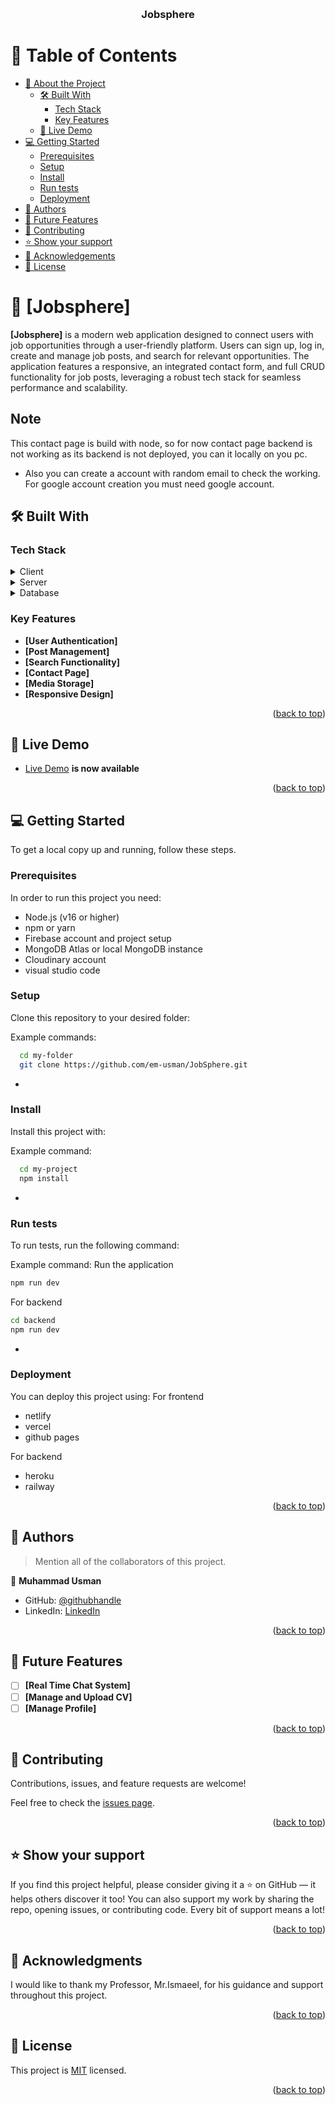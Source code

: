 <a name="readme-top"></a>

<div align="center">
  <!-- You are encouraged to replace this logo with your own! Otherwise you can also remove it. -->
  <!-- <img src="murple_logo.png" alt="logo" width="140"  height="auto" /> -->
  <br/>

  <h3><b>Jobsphere</b></h3>

</div>

<!-- TABLE OF CONTENTS -->

# 📗 Table of Contents

- [📖 About the Project](#about-project)
  - [🛠 Built With](#built-with)
    - [Tech Stack](#tech-stack)
    - [Key Features](#key-features)
  - [🚀 Live Demo](#live-demo)
- [💻 Getting Started](#getting-started)
  - [Prerequisites](#prerequisites)
  - [Setup](#setup)
  - [Install](#install)
  <!-- - [Usage](#usage) -->
  - [Run tests](#run-tests)
  - [Deployment](#deployment)
- [👥 Authors](#authors)
- [🔭 Future Features](#future-features)
- [🤝 Contributing](#contributing)
- [⭐️ Show your support](#support)
- [🙏 Acknowledgements](#acknowledgements)
- [📝 License](#license)

<!-- PROJECT DESCRIPTION -->

# 📖 [Jobsphere] <a name="about-project"></a>

**[Jobsphere]** is a modern web application designed to connect users with job opportunities through a user-friendly platform. Users can sign up, log in, create and manage job posts, and search for relevant opportunities. The application features a responsive, an integrated contact form, and full CRUD functionality for job posts, leveraging a robust tech stack for seamless performance and scalability.

## Note
This contact page is build with node, so for now contact page backend is not working as its backend is not deployed, you can it locally on you pc.
- Also you can create a account with random email to check the working. For google account creation you must need google account.

## 🛠 Built With <a name="built-with"></a>

### Tech Stack <a name="tech-stack"></a>

<details>
  <summary>Client</summary>
  <ul>
    <li><a href="https://reactjs.org/">React.js</a></li>
    <li><a href="https://html.com/html5/">HTML5</a></li>
    <li><a href="w3schools.com/css/">CSS3</a></li>
    <li><a href="https://nodejs.org/en">Node.js</a></li>
    <li><a href="https://code.visualstudio.com/Download">VsCode</a></li>
    <li><a href="https://git-scm.com/downlo">Git</a></li>
    <li><a href="https://github.com/">Github</a></li>
  </ul>
</details>

<details>
  <summary>Server</summary>
  <ul>
    <li><a href="https://expressjs.com/">Express.js</a></li>
  </ul>
</details>

<details>
<summary>Database</summary>
  <ul>
    <li><a href="https://firebase.google.com/studio">Firebase</a></li>
    <li><a href="https://www.mongodb.com/">MongoDB</a></li>

  </ul>
</details>

<!-- Features -->

### Key Features <a name="key-features"></a>

- **[User Authentication]**
- **[Post Management]**
- **[Search Functionality]**
- **[Contact Page]**
- **[Media Storage]**
- **[Responsive Design]**

<p align="right">(<a href="#readme-top">back to top</a>)</p>

<!-- LIVE DEMO -->

## 🚀 Live Demo <a name="live-demo"></a>

- [Live Demo](https://jobspheres-v1.netlify.app/home) **is now available**

<p align="right">(<a href="#readme-top">back to top</a>)</p>

<!-- GETTING STARTED -->

## 💻 Getting Started <a name="getting-started"></a>

To get a local copy up and running, follow these steps.

### Prerequisites

In order to run this project you need:

- Node.js (v16 or higher)
- npm or yarn
- Firebase account and project setup
- MongoDB Atlas or local MongoDB instance
- Cloudinary account
- visual studio code

### Setup

Clone this repository to your desired folder:

Example commands:

```sh
  cd my-folder
  git clone https://github.com/em-usman/JobSphere.git
```

-

### Install

Install this project with:

Example command:

```sh
  cd my-project
  npm install
```

-

<!-- ### Usage

To run the project, execute the following command: -->

<!--
Example command:

```sh
  rails server
```
--->

### Run tests

To run tests, run the following command:

Example command:
Run the application

```sh
npm run dev
```

For backend

```sh
cd backend
npm run dev
```

-

### Deployment

You can deploy this project using:
For frontend

- netlify
- vercel
- github pages

For backend

- heroku
- railway

<p align="right">(<a href="#readme-top">back to top</a>)</p>

<!-- AUTHORS -->

## 👥 Authors <a name="authors"></a>

> Mention all of the collaborators of this project.

👤 **Muhammad Usman**

- GitHub: [@githubhandle](https://github.com/em-usman)
- LinkedIn: [LinkedIn](https://www.linkedin.com/in/osman-tariq-8a7543266/)

<p align="right">(<a href="#readme-top">back to top</a>)</p>

<!-- FUTURE FEATURES -->

## 🔭 Future Features <a name="future-features"></a>

- [ ] **[Real Time Chat System]**
- [ ] **[Manage and Upload CV]**
- [ ] **[Manage Profile]**

<p align="right">(<a href="#readme-top">back to top</a>)</p>

<!-- CONTRIBUTING -->

## 🤝 Contributing <a name="contributing"></a>

Contributions, issues, and feature requests are welcome!

Feel free to check the [issues page](https://github.com/em-usman/JobSphere/issues).

<p align="right">(<a href="#readme-top">back to top</a>)</p>

<!-- SUPPORT -->

## ⭐️ Show your support <a name="support"></a>

If you find this project helpful, please consider giving it a ⭐ on GitHub — it helps others discover it too!
You can also support my work by sharing the repo, opening issues, or contributing code. Every bit of support means a lot!

<p align="right">(<a href="#readme-top">back to top</a>)</p>

<!-- ACKNOWLEDGEMENTS -->

## 🙏 Acknowledgments <a name="acknowledgements"></a>

I would like to thank my Professor, Mr.Ismaeel, for his guidance and support throughout this project.

<p align="right">(<a href="#readme-top">back to top</a>)</p>

<!-- LICENSE -->

## 📝 License <a name="license"></a>

This project is [MIT](./LICENSE) licensed.

<p align="right">(<a href="#readme-top">back to top</a>)</p>
